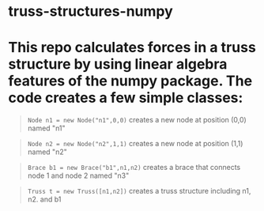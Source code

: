 # truss-structures-numpy

This repo calculates forces in a truss structure by using linear algebra features of the numpy package. The code creates a few simple classes:
=======
> `Node n1 = new Node("n1",0,0)` creates a new node at position (0,0) named "n1"

> `Node n2 = new Node("n2",1,1)` creates a new node at position (1,1) named "n2"

> `Brace b1 = new Brace("b1",n1,n2)` creates a brace that connects node 1 and node 2 named "n3"

> `Truss t = new Truss([n1,n2])` creates a truss structure including n1, n2. and b1
